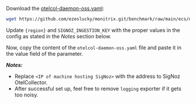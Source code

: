 Download the [otelcol-daemon-oss.yaml](https://github.com/ezeslucky/monitrix.git/benchmark/blob/main/ecs/otelcol-daemon-oss.yaml):

```bash
wget https://github.com/ezeslucky/monitrix.git/benchmark/raw/main/ecs/otelcol-daemon-oss.yaml
```

Update `{region}` and `SIGNOZ_INGESTION_KEY` with the proper values in the config
as stated in the *Notes* section below.

Now, copy the content of the `otelcol-daemon-oss.yaml` file and paste it in the
value field of the parameter.

***Notes:***

- Replace `<IP of machine hosting SigNoz>` with the address to SigNoz OtelCollector.
- After successful set up, feel free to remove `logging` exporter if it gets too noisy.